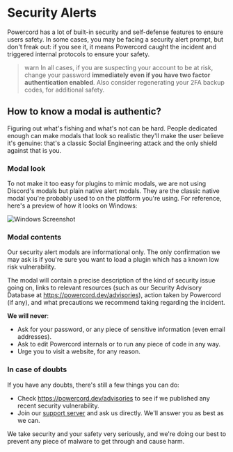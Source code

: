 <!--
  Copyright (c) 2020-2021 aetheryx & Cynthia K. Rey
  This work is licensed under a Creative Commons Attribution-NoDerivatives 4.0 International License.
  https://creativecommons.org/licenses/by-nd/4.0
-->

# Security Alerts
Powercord has a lot of built-in security and self-defense features to ensure users safety. In some cases, you may be
facing a security alert prompt, but don't freak out: if you see it, it means Powercord caught the incident and
triggered internal protocols to ensure your safety.

>warn
> In all cases, if you are suspecting your account to be at risk, change your password **immediately even if you
> have two factor authentication enabled**. Also consider regenerating your 2FA backup codes, for additional safety.

## How to know a modal is authentic?
Figuring out what's fishing and what's not can be hard. People dedicated enough can make modals that look so realistic
they'll make the user believe it's genuine: that's a classic Social Engineering attack and the only shield against that
is you.

### Modal look
To not make it too easy for plugins to mimic modals, we are not using Discord's modals but plain native alert modals.
They are the classic native modal you're probably used to on the platform you're using. For reference, here's a preview
of how it looks on Windows:

![Windows Screenshot](https://cdn.discordapp.com/attachments/754896729580503051/768128957077258310/unknown.png)

### Modal contents
Our security alert modals are informational only. The only confirmation we may ask is if you're sure you want to load
a plugin which has a known low risk vulnerability.

The modal will contain a precise description of the kind of security issue going on, links to relevant resources
(such as our Security Advisory Database at https://powercord.dev/advisories), action taken by Powercord (if any),
and what precautions we recommend taking regarding the incident.

**We will never**:
 - Ask for your password, or any piece of sensitive information (even email addresses).
 - Ask to edit Powercord internals or to run any piece of code in any way.
 - Urge you to visit a website, for any reason.

### In case of doubts
If you have any doubts, there's still a few things you can do:
 - Check https://powercord.dev/advisories to see if we published any recent security vulnerability.
 - Join our [support server](https://discord.gg/gs4ZMbBfCh) and ask us directly. We'll answer you as best as we can.

We take security and your safety very seriously, and we're doing our best to prevent any piece of malware to get
through and cause harm.
